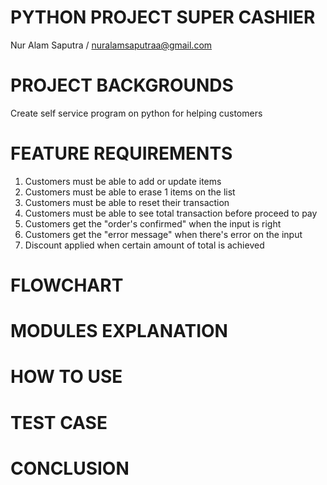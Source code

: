 # PYTHON PROJECT SUPER CASHIER
Nur Alam Saputra / nuralamsaputraa@gmail.com
# PROJECT BACKGROUNDS
Create self service program on python for helping customers
# FEATURE REQUIREMENTS
1. Customers must be able to add or update items
2. Customers must be able to erase 1 items on the list
3. Customers must be able to reset their transaction
4. Customers must be able to see total transaction before proceed to pay
5. Customers get the "order's confirmed" when the input is right
6. Customers get the "error message" when there's error on the input
7. Discount applied when certain amount of total is achieved
# FLOWCHART
# MODULES EXPLANATION
# HOW TO USE 
# TEST CASE
# CONCLUSION
